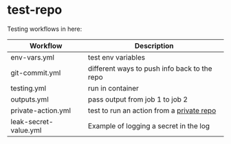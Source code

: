 # test-repo

Testing workflows in here:

|Workflow|Description|
|---|---|
|env-vars.yml|test env variables|
|git-commit.yml|different ways to push info back to the repo|
|testing.yml|run in container|
|outputs.yml|pass output from job 1 to job 2|
|private-action.yml|test to run an action from a [private repo](https://github.com/rajbos/private-action-test)|
|leak-secret-value.yml|Example of logging a secret in the log|
